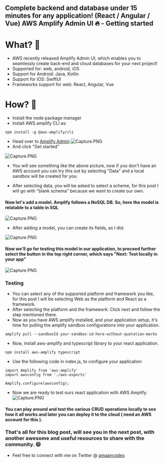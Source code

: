 ## Complete backend and database under 15 minutes for any application! (React / Angular / Vue) AWS Amplify Admin UI 🔥 - Getting started

# What? 🤔

- AWS recently released Amplify Admin UI, which enables you to seamlessly create back-end and cloud databases for your next project!
- Supported for: web, android, iOS
- Support for Android: Java, Kotlin
- Support for iOS: SwiftUI
- Frameworks support for web: React, Angular, Vue

# How? 💭

- Install the node package manager
- Install AWS amplify CLI as:
```
npm install -g @aws-amplify/cli
```

- Head over to [Amplify Admin](https://sandbox.amplifyapp.com/getting-started)
![Capture.PNG](https://cdn.hashnode.com/res/hashnode/image/upload/v1607227356067/FuAex0eC4.png)
- And click "Get started"

![Capture.PNG](https://cdn.hashnode.com/res/hashnode/image/upload/v1607227461923/BSf_1zZbF.png)
- You will see something like the above picture, now if you don't have an AWS account you can try this out by selecting "Data" and a local sandbox will be created for you.

- After selecting data, you will be asked to select a scheme, for this post I will go with "blank schema" because we want to create our own. 

#### Now let's add a model. Amplify follows a NoSQL DB. So, here the model is relatable to a table in SQL

![Capture.PNG](https://cdn.hashnode.com/res/hashnode/image/upload/v1607227896724/5F4QW7NcD.png)

- After adding a model, you can create its fields, as I did:

![Capture.PNG](https://cdn.hashnode.com/res/hashnode/image/upload/v1607227976673/elkgry50U.png)

#### Now we'll go for testing this model in our application, to proceed further select the button in the top right corner, which says "Next: Test locally in your app"
![Capture.PNG](https://cdn.hashnode.com/res/hashnode/image/upload/v1607228584885/dbVVF4BJz.png)

### Testing

- You can select any of the supported platform and framework you like, for this post I will be selecting Web as the platform and React as a framework.
- After selecting the platform and the framework. Click next and follow the step mentioned there.
- Now as you have AWS amplify installed, and your application setup, it's time for pulling the amplify sandbox configurations into your application.
```
amplify pull --sandboxId your-sandbox-id-here-without-quotation-marks
```
- Now, install aws-amplify and typescript library to your react application.
```
npm install aws-amplify typescript
```
- Use the following code in index.js, to configure your application

```
import Amplify from 'aws-amplify'
import awsconfig from './aws-exports'

Amplify.configure(awsconfig);
```
- Now we are ready to test ours react application with AWS Amplify.
![Capture.PNG](https://cdn.hashnode.com/res/hashnode/image/upload/v1607229255278/GIv_BAZOu.png)
#### You can play around and test the various CRUD operations locally to see how it all works and later you can deploy it to the cloud ( need an AWS account for this ).

### That's all for this blog post, will see you in the next post, with another awesome and useful resources to share with the community. 😄

- Feel free to connect with me on Twitter @ [amaancodes](https://twitter.com/amaancodes)